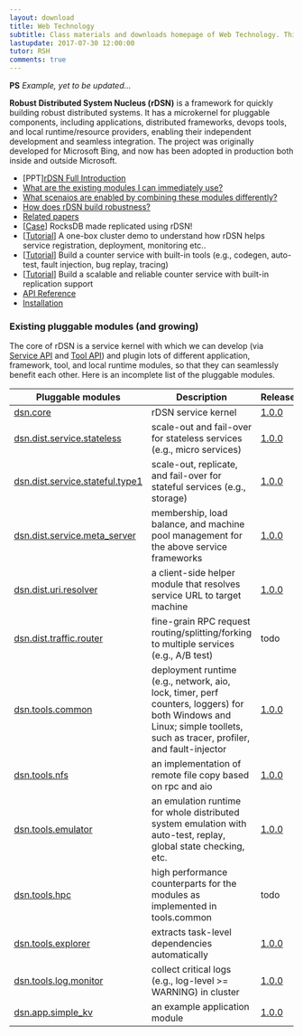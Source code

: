 ```yaml
---
layout: download
title: Web Technology
subtitle: Class materials and downloads homepage of Web Technology. This page serves the files provided by lecturer RSH and those our contributors find to be helpful to everyone of us.
lastupdate: 2017-07-30 12:00:00
tutor: RSH
comments: true
---
```


**PS** *Example, yet to be updated...*

**Robust Distributed System Nucleus (rDSN)** is a framework for quickly building robust distributed systems. It has a microkernel for pluggable components, including applications, distributed frameworks, devops tools, and local runtime/resource providers, enabling their independent development and seamless integration. The project was originally developed for Microsoft Bing, and now has been adopted in production both inside and outside Microsoft.

* [PPT][rDSN Full Introduction](https://github.com/imzhenyu/rDSN/raw/master/resources/rDSN.full.2016.10.pdf)
* [What are the existing modules I can immediately use?](#existing)
* [What scenaios are enabled by combining these modules differently?](#scenarios)
* [How does rDSN build robustness?](#novel)
* [Related papers](#papers)
* [[Case](https://github.com/imzhenyu/rocksdb)] RocksDB made replicated using rDSN!
* [[Tutorial](https://github.com/Microsoft/rDSN/wiki/Tutorial:-one-box-cluster)] A one-box cluster demo to understand how rDSN helps service registration, deployment, monitoring etc..
* [[Tutorial](https://github.com/Microsoft/rDSN/wiki/Tutorial:-Build-A-Single-Node-Counter-Service)] Build a counter service with built-in tools (e.g., codegen, auto-test, fault injection, bug replay, tracing)
* [[Tutorial](https://github.com/Microsoft/rDSN/wiki/Tutorial:-Build-A-Scalable-and-Reliable-Counter-Service)] Build a scalable and reliable counter service with built-in replication support
* [API Reference](http://imzhenyu.github.io/rDSN/documents/v1/html/index.html)
* [Installation](https://github.com/Microsoft/rDSN/wiki/Installation)


### <a name="existing">Existing pluggable modules (and growing) </a>

The core of rDSN is a service kernel with which we can develop (via [Service API](http://imzhenyu.github.io/rDSN/documents/v1/html/group__service-api.html) and [Tool API](http://imzhenyu.github.io/rDSN/documents/v1/html/group__tool-api.html)) and plugin lots of different application, framework, tool, and local runtime modules, so that they can seamlessly benefit each other. Here is an incomplete list of the pluggable modules.

| Pluggable modules | Description | Release |
|--------|-------------|------|
| [dsn.core](https://github.com/Microsoft/rDSN/tree/master/src/core) | rDSN service kernel | [1.0.0](https://github.com/Microsoft/rDSN/releases/tag/v1.0.0) |
| [dsn.dist.service.stateless](https://github.com/imzhenyu/rDSN.dist.service/tree/master/src/app_daemon)      | scale-out and fail-over for stateless services (e.g., micro services) | [1.0.0](https://github.com/imzhenyu/rDSN.dist.service/releases/tag/v1.0.0) |
| [dsn.dist.service.stateful.type1](https://github.com/imzhenyu/rDSN.dist.service/tree/master/src/replica_server) | scale-out, replicate, and fail-over for stateful services (e.g., storage) | [1.0.0](https://github.com/imzhenyu/rDSN.dist.service/releases/tag/v1.0.0) |
| [dsn.dist.service.meta_server](https://github.com/imzhenyu/rDSN.dist.service/tree/master/src/meta_server)    | membership, load balance, and machine pool management for the above service frameworks | [1.0.0](https://github.com/imzhenyu/rDSN.dist.service/releases/tag/v1.0.0) |
| [dsn.dist.uri.resolver](https://github.com/Microsoft/rDSN/tree/master/src/plugins/dist.uri.resolver)           | a client-side helper module that resolves service URL to target machine | [1.0.0](https://github.com/Microsoft/rDSN/releases/tag/v1.0.0) |
| [dsn.dist.traffic.router](https://github.com/imzhenyu/rDSN.dist.traffic.router)         | fine-grain RPC request routing/splitting/forking to multiple services (e.g., A/B test) | todo |
| [dsn.tools.common](https://github.com/Microsoft/rDSN/tree/master/src/plugins/tools.common)                | deployment runtime (e.g., network, aio, lock, timer, perf counters, loggers) for both Windows and Linux; simple toollets, such as tracer, profiler, and fault-injector | [1.0.0](https://github.com/Microsoft/rDSN/releases/tag/v1.0.0) |
| [dsn.tools.nfs](https://github.com/Microsoft/rDSN/tree/master/src/plugins/tools.nfs)                   | an implementation of remote file copy based on rpc and aio | [1.0.0](https://github.com/Microsoft/rDSN/releases/tag/v1.0.0) |
| [dsn.tools.emulator](https://github.com/Microsoft/rDSN/tree/master/src/plugins/tools.emulator)              | an emulation runtime for whole distributed system emulation with auto-test, replay, global state checking, etc. | [1.0.0](https://github.com/Microsoft/rDSN/releases/tag/v1.0.0) |
| [dsn.tools.hpc](https://github.com/imzhenyu/rDSN.tools.hpc)                   | high performance counterparts for the modules as implemented in tools.common | todo |
| [dsn.tools.explorer](https://github.com/imzhenyu/rDSN.tools.explorer)              | extracts task-level dependencies automatically | [1.0.0](https://github.com/imzhenyu/rDSN.tools.explorer/releases/tag/v1.0.0) |
| [dsn.tools.log.monitor](https://github.com/imzhenyu/rDSN.tools.log.monitor)           | collect critical logs (e.g., log-level >= WARNING) in cluster | [1.0.0](https://github.com/imzhenyu/rDSN.tools.log.monitor/releases/tag/v1.0.0) |
| [dsn.app.simple_kv](https://github.com/Microsoft/rDSN/tree/master/src/plugins/apps.skv)                    | an example application module | [1.0.0](https://github.com/Microsoft/rDSN/releases/tag/v1.0.0) |
